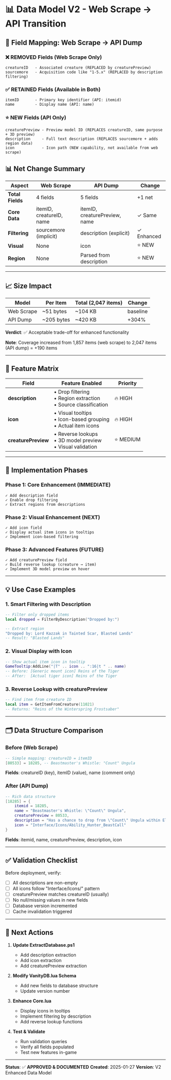 # 📊 Data Model V2 - Web Scrape → API Transition

## 🔄 Field Mapping: Web Scrape → API Dump

### ❌ REMOVED Fields (Web Scrape Only)
```
creatureID   - Associated creature (REPLACED by creaturePreview)
sourcemore   - Acquisition code like "1-5.x" (REPLACED by description filtering)
```

### ✅ RETAINED Fields (Available in Both)
```
itemID       - Primary key identifier (API: itemid)
name         - Display name (API: name)
```

### ⭐ NEW Fields (API Only)
```
creaturePreview - Preview model ID (REPLACES creatureID, same purpose + 3D preview)
description     - Full text description (REPLACES sourcemore + adds region data)
icon            - Icon path (NEW capability, not available from web scrape)
```

## 📊 Net Change Summary

| Aspect | Web Scrape | API Dump | Change |
|--------|------------|----------|--------|
| **Total Fields** | 4 fields | 5 fields | +1 net |
| **Core Data** | itemID, creatureID, name | itemID, creaturePreview, name | ✓ Same |
| **Filtering** | sourcemore (implicit) | description (explicit) | ✓ Enhanced |
| **Visual** | None | icon | ⭐ NEW |
| **Region** | None | Parsed from description | ⭐ NEW |

---

## 📈 Size Impact

| Model | Per Item | Total (2,047 items) | Change |
|-------|----------|---------------------|--------|
| Web Scrape | ~51 bytes | ~104 KB | baseline |
| API Dump | ~205 bytes | ~420 KB | +304% |

**Verdict**: ✅ Acceptable trade-off for enhanced functionality

**Note**: Coverage increased from 1,857 items (web scrape) to 2,047 items (API dump) = +190 items

---

## 🎨 Feature Matrix

| Field | Feature Enabled | Priority |
|-------|----------------|----------|
| **description** | • Drop filtering<br>• Region extraction<br>• Source classification | 🔥 HIGH |
| **icon** | • Visual tooltips<br>• Icon-based grouping<br>• Actual item icons | 🔥 HIGH |
| **creaturePreview** | • Reverse lookups<br>• 3D model preview<br>• Visual validation | ⭐ MEDIUM |

---

## 🔄 Implementation Phases

### Phase 1: Core Enhancement (IMMEDIATE)
```
✓ Add description field
✓ Enable drop filtering
✓ Extract regions from descriptions
```

### Phase 2: Visual Enhancement (NEXT)
```
✓ Add icon field
✓ Display actual item icons in tooltips
✓ Implement icon-based filtering
```

### Phase 3: Advanced Features (FUTURE)
```
✓ Add creaturePreview field
✓ Build reverse lookup (creature → item)
✓ Implement 3D model preview on hover
```

---

## 💡 Use Case Examples

### 1. Smart Filtering with Description
```lua
-- Filter only dropped items
local dropped = FilterByDescription("Dropped by:")

-- Extract region
"Dropped by: Lord Kazzak in Tainted Scar, Blasted Lands"
-- Result: "Blasted Lands"
```

### 2. Visual Display with Icon
```lua
-- Show actual item icon in tooltip
GameTooltip:AddLine("|T" .. icon .. ":16|t " .. name)
-- Before: [Generic mount icon] Reins of the Tiger
-- After:  [Actual tiger icon] Reins of the Tiger
```

### 3. Reverse Lookup with creaturePreview
```lua
-- Find item from creature ID
local item = GetItemFromCreature(11021)
-- Returns: "Reins of the Winterspring Frostsaber"
```

---

## 🗂️ Data Structure Comparison

### Before (Web Scrape)
```lua
-- Simple mapping: creatureID = itemID
[80533] = 18285, -- Beastmaster's Whistle: "Count" Ungula
```

**Fields**: creatureID (key), itemID (value), name (comment only)

### After (API Dump)
```lua
-- Rich data structure
[18285] = {
    itemid = 18285,
    name = "Beastmaster's Whistle: \"Count\" Ungula",
    creaturePreview = 80533,
    description = "Has a chance to drop from \"Count\" Ungula within Elwynn Forest",
    icon = "Interface/Icons/Ability_Hunter_BeastCall"
}
```

**Fields**: itemid, name, creaturePreview, description, icon

---

## ✅ Validation Checklist

Before deployment, verify:

- [ ] All descriptions are non-empty
- [ ] All icons follow "Interface/Icons/" pattern
- [ ] creaturePreview matches creatureID (usually)
- [ ] No null/missing values in new fields
- [ ] Database version incremented
- [ ] Cache invalidation triggered

---

## 🚀 Next Actions

1. **Update ExtractDatabase.ps1**
   - Add description extraction
   - Add icon extraction
   - Add creaturePreview extraction

2. **Modify VanityDB.lua Schema**
   - Add new fields to database structure
   - Update version number

3. **Enhance Core.lua**
   - Display icons in tooltips
   - Implement filtering by description
   - Add reverse lookup functions

4. **Test & Validate**
   - Run validation queries
   - Verify all fields populated
   - Test new features in-game

---

**Status**: ✅ **APPROVED & DOCUMENTED**
**Created**: 2025-01-27
**Version**: V2 Enhanced Data Model

